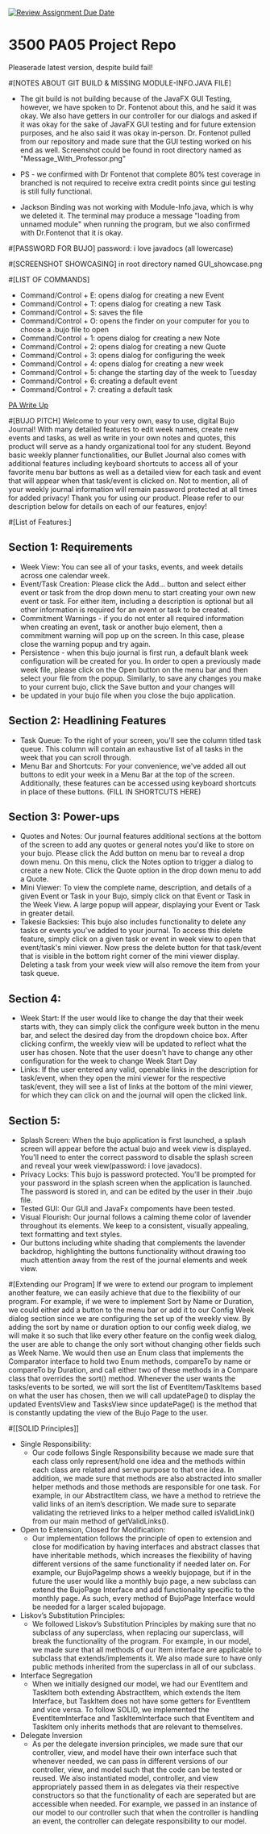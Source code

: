 [![Review Assignment Due Date](https://classroom.github.com/assets/deadline-readme-button-24ddc0f5d75046c5622901739e7c5dd533143b0c8e959d652212380cedb1ea36.svg)](https://classroom.github.com/a/x6ckGcN8)

# 3500 PA05 Project Repo
Pleaserade latest version, despite build fail!

#[NOTES ABOUT GIT BUILD & MISSING MODULE-INFO.JAVA FILE]
- The git build is not building because of the JavaFX GUI Testing, however, we have spoken to
  Dr. Fontenot about this, and he said it was okay. We also have getters in our controller for
  our dialogs and asked if it was okay for the sake of JavaFX GUI testing and for future extension
  purposes, and he also said it was okay in-person. Dr. Fontenot pulled from our repository and made sure
  that the GUI testing worked on his end as well. Screenshot could be found in root directory named as
  "Message_With_Professor.png"
- PS - we confirmed with Dr Fontenot that complete 80% test coverage in branched is not 
required to receive extra credit points since gui testing is still fully functional. 

- Jackson Binding was not working with Module-Info.java, which is why we deleted it. The terminal
  may produce a message "loading from unnamed module" when running the program, but we also confirmed with
  Dr.Fontenot that it is okay.

#[PASSWORD FOR BUJO]
password: i love javadocs
(all lowercase)

#[SCREENSHOT SHOWCASING]
in root directory named GUI_showcase.png

#[LIST OF COMMANDS]
- Command/Control + E: opens dialog for creating a new Event
- Command/Control + T: opens dialog for creating a new Task
- Command/Control + S: saves the file
- Command/Control + O: opens the finder on your computer for you to choose a .bujo file to open
- Command/Control + 1: opens dialog for creating a new Note
- Command/Control + 2: opens dialog for creating a new Quote
- Command/Control + 3: opens dialog for configuring the week
- Command/Control + 4: opens dialog for creating a new week
- Command/Control + 5: change the starting day of the week to Tuesday
- Command/Control + 6: creating a default event
- Command/Control + 7: creating a default task 

[PA Write Up](https://markefontenot.notion.site/PA-05-8263d28a81a7473d8372c6579abd6481)



#[BUJO PITCH]
Welcome to your very own, easy to use, digital Bujo Journal! 
With many detailed features to edit week names, create new events and tasks, as well as write in your own notes and 
quotes, this product will serve as a handy organizational tool for any student. Beyond basic weekly planner 
functionalities, our Bullet Journal also comes with additional features including keyboard shortcuts to access all of 
your favorite menu bar buttons as well as a detailed view for each task and event that will appear when that task/event 
is clicked on. Not to mention, all of your weekly journal information will remain password protected at all times 
for added privacy! 
Thank you for using our product. Please refer to our description below for details on each of our features, enjoy!

#[List of Features:]
## Section 1: Requirements
- Week View: You can see all of your tasks, events, and week details across one calendar week.
- Event/Task Creation: Please click the Add... button and select either event or task
from the drop down menu to start creating your own new event or task. For either item,
including a description is optional but all other information is required for an event or
task to be created. 
- Commitment Warnings - if you do not enter all required information when creating an 
event, task or another bujo element, then a commitment warning will pop up on the screen.
In this case, please close the warning popup and try again.
- Persistence - when this bujo journal is first run, a default blank week configuration
will be created for you. In order to open a previously made week file, please click on the
Open button on the menu bar and then select your file from the popup. Similarly, to save
any changes you make to your current bujo, click the Save button and your changes will
- be updated in your bujo file when you close the bujo application. 

## Section 2: Headlining Features
- Task Queue: To the right of your screen, you'll see the column titled
task queue. This column will contain an exhaustive list of all tasks in 
the week that you can scroll through. 
- Menu Bar and Shortcuts: For your convenience, we've added all out buttons to edit your 
week in a Menu Bar at the top of the screen. Additionally, these features can be accessed
using keyboard shortcuts in place of these buttons. (FILL IN SHORTCUTS HERE)

## Section 3: Power-ups
- Quotes and Notes: Our journal features additional sections at the bottom of the screen
to add any quotes or general notes you'd like to store on your bujo. Please click the Add
button on menu bar to reveal a drop down menu. On this menu, click the Notes option to
trigger a dialog to create a new Note. Click the Quote option in the drop down menu to add 
a Quote.
- Mini Viewer: To view the complete name, description, and details of a given Event or Task
in your Bujo, simply click on that Event or Task in the Week View. A large popup will
appear, displaying your Event or Task in greater detail.
- Takesie Backsies: This bujo also includes functionality to delete any tasks or events
you've added to your journal. To access this delete feature, simply click on a given task
or event in week view to open that event/task's mini viewer. Now press the delete button
for that task/event that is visible in the bottom right corner of the mini viewer display.
Deleting a task from your week view will also remove the item from your task queue.

## Section 4: 
- Week Start: If the user would like to change the day that their week starts with, they can simply 
click the configure week button in the menu bar, and select the desired day from the dropdown choice box.
After clicking confirm, the weekly view will be updated to reflect what the user has chosen. Note that the
user doesn't have to change any other configuration for the week to change Week Start Day
- Links: If the user entered any valid, openable links in the description for task/event, when they open
the mini viewer for the respective task/event, they will see a list of links at the bottom of the mini viewer,
for which they can click on and the journal will open the clicked link. 

## Section 5:
- Splash Screen: When the bujo application is first launched, a splash screen will appear
before the actual bujo and week view is displayed. You'll need to enter the correct 
password to disable the splash screen and reveal your week view(password: i love javadocs).
- Privacy Locks: This bujo is password protected. You'll be prompted for your password
in the splash screen when the application is launched. The password is stored in, and 
can be edited by the user in their .bujo file. 
- Tested GUI: Our GUI and JavaFx compoments have been tested. 
- Visual Flourish: Our journal follows a calming theme color of lavender throughout its
elements. We keep to a consistent, visually appealing, text formatting and text styles.
- Our buttons including white shading that complements the lavender backdrop, 
highlighting the buttons functionality without drawing too much attention away from the 
rest of the journal elements and week view. 


#[Extending our Program]
If we were to extend our program to implement another feature, we can easily achieve that due to the flexibility 
of our program. For example, if we were to implement Sort by Name or Duration, we could either add a button to 
the menu bar or add it to our Config Week dialog section since we are configuring the set up of the weekly view. 
By adding the sort by name or duration option to our config week dialog, we will make it so such that like every 
other feature on the config week dialog, the user are able to change the only sort without changing other fields 
such as Week Name. We would then use an Enum class that implements the Comparator interface to hold two Enum methods, 
compareTo by name or compareTo by Duration, and call either two of these methods in a Compare class that overrides 
the sort() method. Whenever the user wants the tasks/events to be sorted, we will sort the list of EventItem/TaskItems 
based on what the user has chosen, then we will call updatePage() to display the updated EventsView and TasksView 
since updatePage() is the method that is constantly updating the view of the Bujo Page to the user.

#[[SOLID Principles]]
- Single Responsibility:
    - Our code follows Single Responsibility because we made sure that each class only represent/hold
      one idea and the methods within each class are related and serve purpose to that one idea. In addition,
      we made sure that methods are also abstracted into smaller helper methods and those methods are responsible
      for one task. For example, in our AbstractItem class, we have a method to retrieve the valid links of an item’s
      description. We made sure to separate validating the retrieved links to a helper method called isValidLink()
      from our main method of getValidLinks().
- Open to Extension, Closed for Modification:
    - Our implementation follows the principle of open to extension and close for modification by
      having interfaces and abstract classes that have inheritable methods, which increases the
      flexibility of having different versions of the same functionality if needed later on. For example,
      our BujoPageImp shows a weekly bujopage, but if in the future the user would like a monthly bujo page,
      a new subclass can extend the BujoPage Interface and add functionality specific to the monthly page.
      As such, every method of BujoPage Interface would be needed for a larger scaled bujopage.
- Liskov’s Substitution Principles:
    - We followed Liskov’s Substitution Principles by making sure that no subclass of any superclass, when
      replacing our superclass, will break the functionality of the program. For example, in our model, we
      made sure that all methods of our Item interface are applicable to subclass that extends/implements it.
      We also made sure to have only public methods inherited from the superclass in all of our subclass.
- Interface Segregation
    - When we initially designed our model, we had our EventItem and TaskItem both extending AbstractItem,
      which extends the Item Interface, but TaskItem does not have some getters for EventItem and vice versa.
      To follow SOLID, we implemented the EventItemInterface and TaskItemInterface such that EventItem and TaskItem
      only inherits methods that are relevant to themselves.
- Delegate Inversion
    - As per the delegate inversion principles, we made sure that our controller, view, and model have
      their own interface such that whenever needed, we can pass in different versions of our controller,
      view, and model such that the code can be tested or reused. We also instantiated model, controller,
      and view appropriately passed them in as delegates via their respective constructors so that the functionality
      of each are seperated but are accessible when needed. For example, we passed in an instance of our model
      to our controller such that when the controller is handling an event, the controller can delegate
      responsibility to our model.


